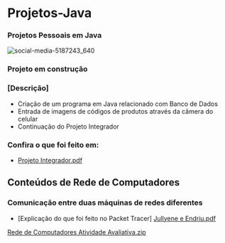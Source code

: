 # Projetos-Java

### Projetos Pessoais em Java

![social-media-5187243_640](https://github.com/Jullyene/Projetos-Java/assets/160196619/8a05f7e0-e83d-4d7f-b7f0-13c19c969a50)

### Projeto em construção
### [Descrição]

* Criação de um programa em Java relacionado com Banco de Dados
* Entrada de imagens de códigos de produtos através da câmera do celular
* Continuação do Projeto Integrador


 ### Confira o que foi feito em:
  * [Projeto Integrador.pdf](https://github.com/Jullyene/Projetos-Java/files/15419875/Projeto.Integrador.pdf)



## Conteúdos de Rede de Computadores

### Comunicação entre duas máquinas de redes diferentes
* [Explicação do que foi feito no Packet Tracer]
[Jullyene e Endriu.pdf](https://github.com/Jullyene/Projetos-Java/files/15449936/Jullyene.e.Endriu.pdf)

[Rede de Computadores Atividade Avaliativa.zip](https://github.com/Jullyene/Projetos-Java/files/15449928/Rede.de.Computadores.Atividade.Avaliativa.zip)
